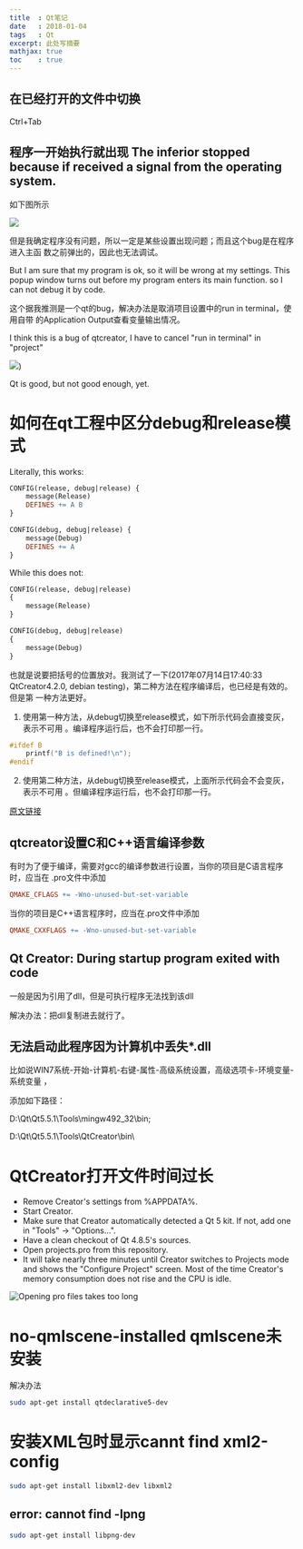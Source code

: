 ```yaml
---
title  : Qt笔记
date   : 2018-01-04
tags   : Qt
excerpt: 此处写摘要
mathjax: true
toc    : true
---
```



## 在已经打开的文件中切换

Ctrl+Tab 

## 程序一开始执行就出现 The inferior stopped because if received a signal from the operating system.

如下图所示

![](./pic/1490533009.png)

但是我确定程序没有问题，所以一定是某些设置出现问题；而且这个bug是在程序进入主函
数之前弹出的，因此也无法调试。

But I am sure that my program is ok, so it will be wrong at my settings. This
popup window turns out before my program enters its main function. so I can not
debug it by code.

这个据我推测是一个qt的bug，解决办法是取消项目设置中的run in terminal，使用自带
的Application Output查看变量输出情况。

I think this is a bug of qtcreator, I have to cancel "run in terminal" in
"project"

![](./pic/1490533253.png))

Qt is good, but not good enough, yet.

# 如何在qt工程中区分debug和release模式

Literally, this works:

```makefile
CONFIG(release, debug|release) {
    message(Release)
    DEFINES += A B
}

CONFIG(debug, debug|release) {
    message(Debug)
    DEFINES += A
}
```

While this does not:

```makefile
CONFIG(release, debug|release) 
{
    message(Release)
}

CONFIG(debug, debug|release) 
{
    message(Debug)
}
```

也就是说要把括号的位置放对。我测试了一下(2017年07月14日17:40:33
QtCreator4.2.0, debian testing)，第二种方法在程序编译后，也已经是有效的。但是第
一种方法更好。

1. 使用第一种方法，从debug切换至release模式，如下所示代码会直接变灰，表示不可用
   。编译程序运行后，也不会打印那一行。

```c
#ifdef B
    printf("B is defined!\n");
#endif
```

2. 使用第二种方法，从debug切换至release模式，上面所示代码会不会变灰，表示不可用
   。但编译程序运行后，也不会打印那一行。

[原文链接](https://stackoverflow.com/questions/19562591/qt-creator-config-debug-release-switches-does-not-work)

## qtcreator设置C和C++语言编译参数

有时为了便于编译，需要对gcc的编译参数进行设置，当你的项目是C语言程序时，应当在
.pro文件中添加

```makefile
QMAKE_CFLAGS += -Wno-unused-but-set-variable 
```

当你的项目是C++语言程序时，应当在.pro文件中添加

```makefile
QMAKE_CXXFLAGS += -Wno-unused-but-set-variable 
```

## Qt Creator: During startup program exited with code

一般是因为引用了dll，但是可执行程序无法找到该dll

解决办法：把dll复制进去就行了。

## 无法启动此程序因为计算机中丢失*.dll

比如说WIN7系统-开始-计算机-右键-属性-高级系统设置，高级选项卡-环境变量-系统变量
，

添加如下路径：

D:\Qt\Qt5.5.1\Tools\mingw492_32\bin;

D:\Qt\Qt5.5.1\Tools\QtCreator\bin\

# QtCreator打开文件时间过长 

- Remove Creator's settings from %APPDATA%.
- Start Creator.
- Make sure that Creator automatically detected a Qt 5 kit. If not, add one in "Tools" -> "Options...".
- Have a clean checkout of Qt 4.8.5's sources.
- Open projects.pro from this repository.
- It will take nearly three minutes until Creator switches to Projects mode and
 shows the "Configure Project" screen. Most of the time Creator's memory
 consumption does not rise and the CPU is idle.

![Opening pro files takes too long](https://bugreports.qt.io/browse/QTCREATORBUG-10733)

# no-qmlscene-installed qmlscene未安装

解决办法

```bash
sudo apt-get install qtdeclarative5-dev
```

# 安装XML包时显示cannt find xml2-config

```bash
sudo apt-get install libxml2-dev libxml2
```

## error: cannot find -lpng

```bash
sudo apt-get install libpng-dev
```
